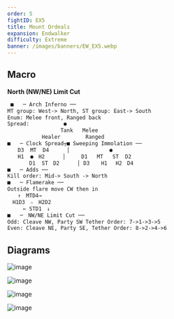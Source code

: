 ```yaml
---
order: 5
fightID: EX5
title: Mount Ordeals
expansion: Endwalker
difficulty: Extreme
banner: /images/banners/EW_EX5.webp
---
```

## Macro
**North (NW/NE) Limit Cut**
```markdown
 ■   ─ Arch Inferno ──
MT group: West-> North, ST group: East-> South
Enum: Melee front, Ranged back
Spread:           ● 
                 Tank   Melee
           Healer        Ranged
■   ─ Clock Spread┬■ Sweeping Immolation ──
　　D3  MT  D4    　│　           ●
　　H1  ●　H2  　  │     D1   MT   ST  D2
       D1  ST　D2　    │ D3　  H1　 H2　D4　  
■   ─ Adds ──
Kill order: Mid-> South -> North
■   ─ Flamerake ──
Outside flare move CW then in　　 
　　↑　MTD4→
　H1D3　☆　H2D2　　　 
　　　← STD1　↓　　　　
■   ─　NW/NE Limit Cut ──
Odd: Cleave NW, Party SW Tether Order: 7->1->3->5
Even: Cleave NE, Party SE, Tether Order: 8->2->4->6
```

## Diagrams

![image](/images/extreme/ew_ex5-scalding.webp)

![image](/images/extreme/ew_ex5-sweeping.webp)

![image](/images/extreme/ew_ex5-flamespire.webp)

![image](/images/extreme/ew_ex5-ordeal.webp)
